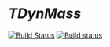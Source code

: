 # *TDynMass*
[![Build Status](https://travis-ci.org/ElenaVinogradova/TDynmass.svg?branch=two)](https://travis-ci.org/ElenaVinogradova/TDynmass)
[![Build status](https://ci.appveyor.com/api/projects/status/5jajrcx2h2bdfvmy/branch/two?svg=true)](https://ci.appveyor.com/project/ElenaVinogradova/tdynmass/branch/two)